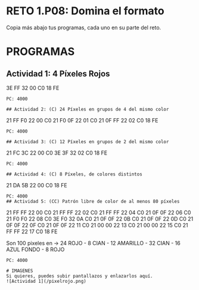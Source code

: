 # RETO 1.P08: Domina el formato
Copia más abajo tus programas, cada uno en su parte del reto.

# PROGRAMAS

## Actividad 1: 4 Píxeles Rojos
3E FF 32 00 C0 18 FE
```
PC: 4000

## Actividad 2: (C) 24 Píxeles en grupos de 4 del mismo color
```
21 FF F0 22 00 C0 21 F0 0F 22 01 C0 21 0F FF 22 02 C0 18 FE
```
PC: 4000

## Actividad 3: (C) 12 Píxeles en grupos de 2 del mismo color
```
21 FC 3C 22 00 C0 3E 3F 32 02 C0 18 FE
```
PC: 4000

## Actividad 4: (C) 8 Píxeles, de colores distintos
```
21 DA 5B 22 00 C0 18 FE
```
PC: 4000
## Actividad 5: (CC) Patrón libre de color de al menos 80 píxeles
```
21 FF FF 22 00 C0 21 FF FF 22 02 C0 21 FF FF 22 04 C0 21 0F 0F 22 06 C0 21 F0 F0 22 08 C0 3E F0 32 0A C0 21 0F 0F 22 0B C0 21 0F 0F 22 0D C0 21 0F 0F 22 0F C0 21 0F 0F 22 11 C0 21 00 00 22 13 C0 21 00 00 22 15 C0 21 FF FF 22 17 C0 18 FE


Son 100 pixeles en -> 24 ROJO - 8 CIAN - 12 AMARILLO - 32 CIAN - 16 AZUL FONDO - 8 ROJO
```
PC: 4000

# IMAGENES
Si quieres, puedes subir pantallazos y enlazarlos aquí.
![Actividad 1](/pixelrojo.png)

